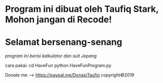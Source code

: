 # Program ini dibuat oleh Taufiq Stark, Mohon jangan di Recode!
# Selamat bersenang-senang
_program ini berisi kalkulator dan suit Jepang_

cara pakai:
cd HaveFun
python HaveFunProgram.py



Donate me --> https://paypal.me/DonasiTaufiq
*copyright©2019*
